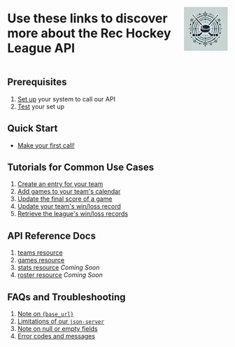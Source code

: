 <div style="display: flex; align-items: center; justify-content: space-between;">
  <h1>Use these links to discover more about the Rec Hockey League API</h1>
  <img src="rhs-logo_4x4.jpeg" alt="Rec Hockey League Logo" style="width: 100px; height: 100px; margin-left: 20px;">
</div>

## Prerequisites
1. [Set up](prerequisites.md) your system to call our API
2. [Test](test-system.md) your set up

## Quick Start
  - [Make your first call!](quick-start.md)

## Tutorials for Common Use Cases
1. [Create an entry for your team](tut-create-team.md)
2. [Add games to your team's calendar](tut-add-games.md)
3. [Update the final score of a game](tut-add-score.md)
4. [Update your team's win/loss record](tut-update-winloss.md)
5. [Retrieve the league's win/loss records](tut-retrieve-wlr.md)

## API Reference Docs
1. [teams resource](res-teams.md)
2. [games resource](res-games.md)
3. [stats resource](res-stats.md)  _Coming Soon_
4. [roster resource](res-roster.md)  _Coming Soon_

## FAQs and Troubleshooting
1. [Note on `{base_url}`](xtra-base.md)
2. [Limitations of our `json-server`](xtra-limitations.md)
3. [Note on null or empty fields](xtra-null-fields.md)
4. [Error codes and messages](xtra-errors.md)
